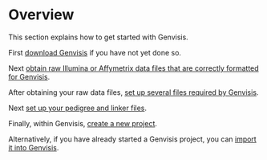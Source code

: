 # Overview

This section explains how to get started with Genvisis. 

First [download Genvisis](https://genvisis.org/#/download) if you have not yet done so. 

Next [obtain raw Illumina or Affymetrix data files that are correctly formatted for Genvisis](find-required-raw-data-files.md). 

After obtaining your raw data files, [set up several files required by Genvisis](set-up-required-files-for-a-new-genvisis-project.md). 

Next [set up your pedigree and linker files](set-up-pedigree-and-linker.md). 

Finally, within Genvisis, [create a new project](create-a-new-project.md).

Alternatively, if you have already started a Genvisis project, you can [import it into Genvisis](import-an-existing-project-into-genvisis.md).
